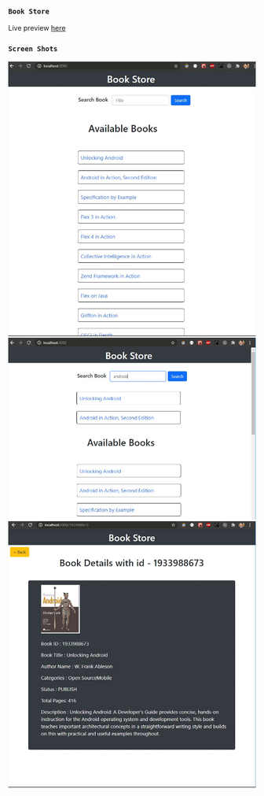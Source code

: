 ### `Book Store`
Live preview <a href="https://book-store-au.herokuapp.com/">here</a>
### `Screen Shots`
<img src="https://github.com/ajay-singh-au/SAU-2021-Feb-Batch-1/blob/main/ReactJS/screenshots/1.JPG">
<img src="https://github.com/ajay-singh-au/SAU-2021-Feb-Batch-1/blob/main/ReactJS/screenshots/2.JPG">
<img src="https://github.com/ajay-singh-au/SAU-2021-Feb-Batch-1/blob/main/ReactJS/screenshots/3.JPG">






